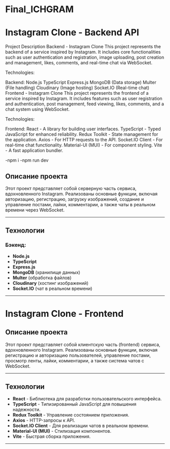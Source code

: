 # Final_ICHGRAM

# Instagram Clone - Backend API

Project Description
Backend - Instagram Clone
This project represents the backend of a service inspired by Instagram. It includes core functionalities such as user authentication and registration, image uploading, post creation and management, likes, comments, and real-time chat via WebSocket.

Technologies:

Backend:
Node.js
TypeScript
Express.js
MongoDB (Data storage)
Multer (File handling)
Cloudinary (Image hosting)
Socket.IO (Real-time chat)
Frontend - Instagram Clone
This project represents the frontend of a service inspired by Instagram. It includes features such as user registration and authentication, post management, feed viewing, likes, comments, and a chat system using WebSocket.

Technologies:

Frontend:
React - A library for building user interfaces.
TypeScript - Typed JavaScript for enhanced reliability.
Redux Toolkit - State management for the application.
Axios - For HTTP requests to the API.
Socket.IO Client - For real-time chat functionality.
Material-UI (MUI) - For component styling.
Vite - A fast application bundler.

-npm i
-npm run dev


## Описание проекта

Этот проект представляет собой серверную часть сервиса, вдохновленного Instagram. Реализованы основные функции, включая авторизацию, регистрацию, загрузку изображений, создание и управление постами, лайки, комментарии, а также чаты в реальном времени через WebSocket.

---

## Технологии

### Бэкенд:
- **Node.js**
- **TypeScript**
- **Express.js**
- **MongoDB** (хранилище данных)
- **Multer** (обработка файлов)
- **Cloudinary** (хостинг изображений)
- **Socket.IO** (чат в реальном времени)

---

# Instagram Clone - Frontend

## Описание проекта

Этот проект представляет собой клиентскую часть (frontend) сервиса, вдохновленного Instagram. Реализованы основные функции, включая регистрацию и авторизацию пользователей, управление постами, просмотр ленты, лайки, комментарии, а также система чатов с WebSocket.

---

## Технологии

- **React** - Библиотека для разработки пользовательского интерфейса.
- **TypeScript** - Типизированный JavaScript для повышения надежности.
- **Redux Toolkit** - Управление состоянием приложения.
- **Axios** - HTTP-запросы к API.
- **Socket.IO Client** - Для реализации чатов в реальном времени.
- **Material-UI (MUI)** - Стилизация компонентов.
- **Vite** - Быстрая сборка приложения.

---

